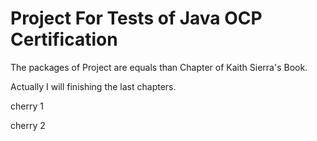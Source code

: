 # Project For Tests of Java OCP Certification

The packages of Project are equals than Chapter of Kaith Sierra's Book.

Actually I will finishing the last chapters.

cherry 1

cherry 2

